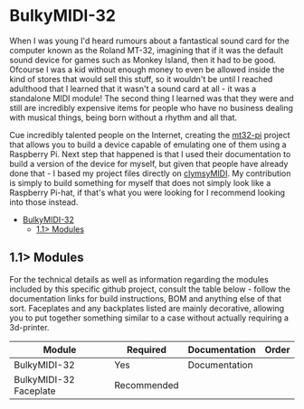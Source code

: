 # BulkyMIDI-32
When I was young I'd heard rumours about a fantastical sound card for the computer known as the Roland MT-32, imagining that if it was the default sound device for games such as Monkey Island, then it had to be good. Ofcourse I was a kid without enough money to even be allowed inside the kind of stores that would sell this stuff, so it wouldn't be until I reached adulthood that I learned that it wasn't a sound card at all - it was a standalone MIDI module! The second thing I learned was that they were and still are incredibly expensive items for people who have no business dealing with musical things, being born without a rhythm and all that.

Cue incredibly talented people on the Internet, creating the [mt32-pi](https://github.com/dwhinham/mt32-pi) project that allows you to build a device capable of emulating one of them using a Raspberry Pi. Next step that happened is that I used their documentation to build a version of the device for myself, but given that people have already done that - I based my project files directly on [clymsyMIDI](https://github.com/gmcn42/clumsyMIDI). My contribution is simply to build something for myself that does not simply look like a Raspberry Pi-hat, if that's what you were looking for I recommend looking into those instead.

- [BulkyMIDI-32](#bulkymidi-32)
  - [1.1> Modules](#11-modules)

## 1.1> Modules
For the technical details as well as information regarding the modules included by this specific github project, consult the table below - follow the documentation links for build instructions, BOM and anything else of that sort.  Faceplates and any backplates listed are mainly decorative, allowing you to put together something similar to a case without actually requiring a 3d-printer. 

| Module                 | Required    | Documentation                      | Order      |
| ---------------------- | ----------- | ---------------------------------- | ---------- |
| BulkyMIDI-32           |       Yes   | Documentation                      |
| BulkyMIDI-32 Faceplate | Recommended |                                    |